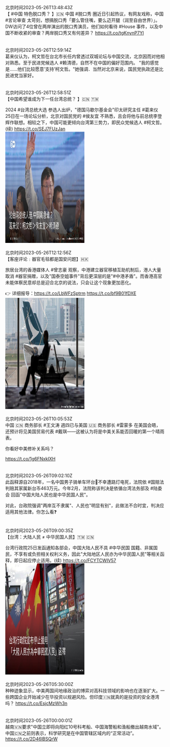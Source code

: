 北京时间2023-05-26T13:48:43Z<br>【 #中国 特色脱口秀？ 】🇨🇳 
中国 #脱口秀 圈近日引起热议，有网友戏称，中国 #言论审查 太苛刻，想搞脱口秀「要么管住嘴，要么迈开腿（润至自由世界）」。 DW访问了4位曾在两岸演出的脱口秀演员，他们如何看待 #House 事件，以及中国不断收紧的审查？两岸脱口秀又有何差异？
https://t.co/tgKnynP7Yl<br><br><br>北京时间2023-05-26T12:59:14Z<br>葛来仪认为，柯文哲在台北市长任内曾透过双城论坛与中国交流，北京因而对他相对熟悉。至于民进党候选人 #赖清德，自然不在中国的偏好范围内。 "我的感觉是……他们比较愿意’支持’柯文哲。"她强调．当然对北京来说，国民党执政还是比民进党当家好。<br><br><br>北京时间2023-05-26T12:58:51Z<br>【中国希望谁成为下一任台湾总统？ 】🇨🇳 🇹🇼

2024 #台湾总统大选 参选人出炉，"德国马歇尔基金会"印太研究主任 #葛来仪 25日在一场论坛分析，北京对国民党的 #侯友宜 不熟悉，且会将他与前总统李登辉作联想。相较之下，中国可能更倾向台湾第三势力，即民众党候选人 #柯文哲。 (续) https://t.co/SEJ7FUzJan<br><img src='/temp/image/2023/u-Month-5/1661960063114788864_0.jpg' width='250' height='350'><br><br>北京时间2023-05-26T12:12:56Z<br>【客座评论﹕器官毛毯都是国安问题】🇭🇰

旅居台湾的香港媒体人 #曾志豪 观察，中港建立器官移植互助机制后，港人大量取消 #器官捐赠，以及"国泰空姐事件"背后更深层的是"#中港矛盾"。而香港高官未能体察民意却总是迎合北京的说法，只会让这个现象更加恶化。

👉 详细报导：https://t.co/LbWFzSptrm https://t.co/bf9B01fDXE<br><img src='/temp/image/2023/u-Month-5/1661948509493563392_0.jpg' width='250' height='350'><br><br>北京时间2023-05-26T10:05:53Z<br>中国 🇨🇳 商务部长 #王文涛 週四已与美国 🇺🇸 商务部长 #雷蒙多 在美国会晤，还预计将见美国贸易代表 #戴琪——这被认为将是中美关系能否回暖的第一个晴雨表。

你看好中美修补关系吗？



https://t.co/1g6FNxkIXH<br><br><br>北京时间2023-05-26T09:02:10Z<br>此函释源自2018年，一名中国男子骑单车环台🚴不幸遭路灯电死，法院依 #国赔法 判赔其家属新台币463万元。今年2月，法院称该判决是依循台湾法务部及 #陆委会 回函"中国大陆人民也是中华民国人民"。

对此，台政院强调"两岸互不隶属"、人民也"明显有别"，此做法不合时宜，判决应适用其他法律。你怎么看❓<br><br><br>北京时间2023-05-26T09:00:35Z<br>【台湾：大陆人民 ≠ 中华民国人民】🇹🇼 🇨🇳

台湾行政院25日发函通知各部会，中国大陆人民不具 #中华民国 国籍、非属国民，不享有或负担相关权利义务，因此"大陆地区人民亦为中华民国人民"等相关函释，即日起应停止适用。(续) https://t.co/FCYTCWIV57<br><img src='/temp/image/2023/u-Month-5/1661900100908601385_0.jpg' width='250' height='350'><br><br>北京时间2023-05-26T05:30:00Z<br>种种迹象显示，中美两国间地缘政治的博弈对高科技领域的影响也在逐渐扩大。一些跨国企业开始减少在华投资以规避风险。但印度🇮🇳就真的是投资的安全港湾吗？
https://t.co/EsjcMzWh3n<br><br><br>北京时间2023-05-26T00:00:01Z<br>越南🇻🇳要求"中国立即将向阳红10号科考船、中国海警船和渔船撤出越南水域"。中国🇨🇳之前则表示，科学研究是在中国管辖区域内的“正常活动”。
https://t.co/2D46lBSQrW<br><br><br>